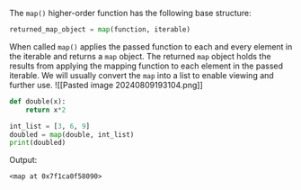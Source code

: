 The `map()` higher-order function has the following base structure:
```Python
returned_map_object = map(function, iterable)
```
When called `map()` applies the passed function to each and every element in the iterable and returns a `map` object. The returned `map` object holds the results from applying the mapping function to each element in the passed iterable. We will usually convert the `map` into a list to enable viewing and further use.
![[Pasted image 20240809193104.png]]

```Python
def double(x):
	return x*2

int_list = [3, 6, 9]
doubled = map(double, int_list)
print(doubled)
```

Output:
```
<map at 0x7f1ca0f58090>
```


